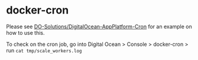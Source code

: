 # docker-cron

Please see [DO-Solutions/DigitalOcean-AppPlatform-Cron](https://github.com/DO-Solutions/DigitalOcean-AppPlatform-Cron) for an example on how to use this.

To check on the cron job, go into Digital Ocean > Console > docker-cron > run `cat tmp/scale_workers.log`
